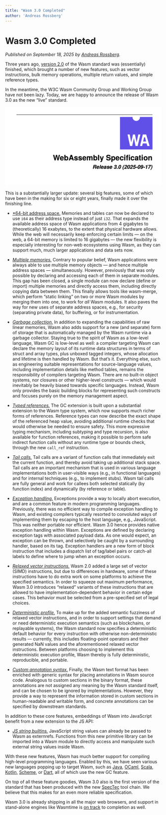```yaml
---
title: "Wasm 3.0 Completed"
author: 'Andreas Rossberg'
---
```


# Wasm 3.0 Completed

_Published on September 18, 2025 by [Andreas Rossberg](https://github.com/rossberg)._

Three years ago, [version 2.0](https://webassembly.org/news/2025-03-20-wasm-2.0/) of the Wasm standard was (essentially) finished, which brought a number of new features, such as vector instructions, bulk memory operations, multiple return values, and simple reference types.

In the meantime, the W3C Wasm Community Group and Working Group have not been lazy. Today, we are happy to announce the release of Wasm 3.0 as the new “live” standard.

![Title page of the WebAssembly Specification, Release 3.0, 2025-09-17](/assets/wasm3_0.png)

This is a substantially larger update: several big features, some of which have been in the making for six or eight years, finally made it over the finishing line.

* [*64-bit address space.](https://github.com/WebAssembly/spec/blob/wasm-3.0/proposals/memory64/Overview.md) Memories and tables can now be declared to use `i64` as their address type instead of just `i32`. That expands the available address space of Wasm applications from 4 gigabytes to (theoretically) 16 exabytes, to the extent that physical hardware allows. While the web will necessarily keep enforcing certain limits — on the web, a 64-bit memory is limited to 16 gigabytes — the new flexibility is especially interesting for non-web ecosystems using Wasm, as they can support much, much larger applications and data sets now.

* [*Multiple memories.*](https://github.com/WebAssembly/spec/blob/wasm-3.0/proposals/multi-memory/Overview.md) Contrary to popular belief, Wasm applications were always able to use multiple memory objects — and hence multiple address spaces — simultaneously. However, previously that was only possible by declaring and accessing each of them in separate modules. This gap has been closed, a single module can now declare (define or import) multiple memories and directly access them, including directly copying data between them. This finally allows tools like wasm-merge, which perform “static linking” on two or more Wasm modules by merging them into one, to work for _all_ Wasm modules. It also paves the way for new uses of separate address spaces, e.g., for security (separating private data), for buffering, or for instrumentation.

* [*Garbage collection.*](https://github.com/WebAssembly/spec/blob/wasm-3.0/proposals/gc/Overview.md) In addition to expanding the capabilities of raw linear memories, Wasm also adds support for a new (and separate) form of storage that is automatically managed by the Wasm runtime via a garbage collector. Staying true to the spirit of Wasm as a low-level language, Wasm GC is low-level as well: a compiler targeting Wasm can declare the memory layout of its runtime data structures in terms of struct and array types, plus unboxed tagged integers, whose allocation and lifetime is then handled by Wasm. But that’s it. Everything else, such as engineering suitable representations for source-language values, including implementation details like method tables, remains the responsibility of compilers targeting Wasm. There are no built-in object systems, nor closures or other higher-level constructs — which would inevitably be heavily biased towards specific languages. Instead, Wasm only provides the basic building blocks for representing such constructs and focuses purely on the memory management aspect.

* [*Typed references.*](https://github.com/WebAssembly/spec/blob/wasm-3.0/proposals/function-references/Overview.md) The GC extension is built upon a substantial extension to the Wasm type system, which now supports much richer forms of references. Reference types can now describe the exact shape of the referenced heap value, avoiding additional runtime checks that would otherwise be needed to ensure safety. This more expressive typing mechanism, including subtyping and type recursion, is also available for function references, making it possible to perform safe indirect function calls without any runtime type or bounds check, through the new `call_ref` instruction.

* [*Tail calls.*](https://github.com/WebAssembly/spec/blob/wasm-3.0/proposals/tail-call/Overview.md) Tail calls are a variant of function calls that immediately exit the current function, and thereby avoid taking up additional stack space. Tail calls are an important mechanism that is used in various language implementations both in user-visible ways (e.g., in functional languages) and for internal techniques (e.g., to implement stubs). Wasm tail calls are fully general and work for callees both selected statically (by function index) and dynamically (by reference or table).

* [*Exception handling.*](https://github.com/WebAssembly/spec/blob/wasm-3.0/proposals/exception-handling/Exceptions.md) Exceptions provide a way to locally abort execution, and are a common feature in modern programming languages. Previously, there was no efficient way to compile exception handling to Wasm, and existing compilers typically resorted to convoluted ways of implementing them by escaping to the host language, e.g., JavaScript. This was neither portable nor efficient. Wasm 3.0 hence provides native exception handling within Wasm. Exceptions are defined by declaring exception tags with associated payload data. As one would expect, an exception can be thrown, and selectively be caught by a surrounding handler, based on its tag. Exception handlers are a new form of block instruction that includes a dispatch list of tag/label pairs or catch-all labels to define where to jump when an exception occurs.

* [*Relaxed vector instructions.*](https://github.com/WebAssembly/spec/blob/wasm-3.0/proposals/relaxed-simd/Overview.md) Wasm 2.0 added a large set of vector (SIMD) instructions, but due to differences in hardware, some of these instructions have to do extra work on some platforms to achieve the specified semantics. In order to squeeze out maximum performance, Wasm 3.0 introduces “relaxed” variants of these instructions that are allowed to have implementation-dependent behavior in certain edge cases. This behavior must be selected from a pre-specified set of legal choices.

* [*Deterministic profile.*](https://github.com/WebAssembly/profiles/blob/main/proposals/profiles/Overview.md) To make up for the added semantic fuzziness of relaxed vector instructions, and in order to support settings that demand or need deterministic execution semantics (such as blockchains, or replayable systems), the Wasm standard now specifies a deterministic default behavior for every instruction with otherwise non-deterministic results — currently, this includes floating-point operators and their generated NaN values and the aforementioned relaxed vector instructions. Between platforms choosing to implement this deterministic execution profile, Wasm thereby is fully deterministic, reproducible, and portable.

* [*Custom annotation syntax.*](https://github.com/WebAssembly/spec/blob/wasm-3.0/proposals/annotations/Overview.md) Finally, the Wasm text format has been enriched with generic syntax for placing annotations in Wasm source code. Analogous to custom sections in the binary format, these annotations are not assigned any meaning by the Wasm standard itself, and can be chosen to be ignored by implementations. However, they provide a way to represent the information stored in custom sections in human-readable and writable form, and concrete annotations can be specified by downstream standards.

In addition to these core features, embeddings of Wasm into JavaScript benefit from a new extension to the JS API:

* [*JS string builtins.*](https://github.com/WebAssembly/js-string-builtins/blob/main/proposals/js-string-builtins/Overview.md) JavaScript string values can already be passed to Wasm as externrefs. Functions from this new primitive library can be imported into a Wasm module to directly access and manipulate such external string values inside Wasm.

With these new features, Wasm has much better support for compiling high-level programming languages. Enabled by this, we have seen various new languages popping up to target Wasm, such as [Java](https://github.com/google/j2cl/blob/master/docs/getting-started-j2wasm.md), [OCaml](https://dune.readthedocs.io/en/stable/wasmoo.html), [Scala](https://www.scala-js.org/doc/project/webassembly.html), [Kotlin](https://kotlinlang.org/docs/wasm-overview.html), [Scheme](https://spritely.institute/hoot/), or [Dart](https://dart.dev/web/wasm), all of which use the new GC feature.

On top of all these feature goodies, Wasm 3.0 also is the first version of the standard that has been produced with the new [SpecTec](https://webassembly.org/news/2025-03-27-spectec/) tool chain. We believe that this makes for an even more reliable specification.

Wasm 3.0 is already shipping in all the major web browsers, and support in stand-alone engines like Wasmtime is [on track](https://webassembly.org/features/) to completion as well.
